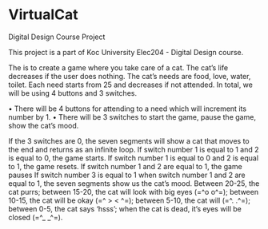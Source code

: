 # VirtualCat

Digital Design Course Project

This project is a part of Koc University Elec204 - Digital Design course.

The is to create a game where you take care of a cat. The cat’s life decreases if the user does nothing. The cat’s needs are food, love, water, toilet. Each need starts from 25 and decreases if not attended. In total, we will be using 4 buttons and 3 switches.

•	There will be 4 buttons for attending to a need which will increment its number by 1. •	There will be 3 switches to start the game, pause the game, show the cat’s mood.

If the 3 switches are 0, the seven segments will show a cat that moves to the end and returns as an infinite loop. If switch number 1 is equal to 1 and 2 is equal to 0, the game starts.
If switch number 1 is equal to 0 and 2 is equal to 1, the game resets. If switch number 1 and 2 are equal to 1, the game pauses If switch number 3 is equal to 1 when switch number 1 and 2 are equal to 1, the seven segments show us the cat’s mood. Between 20-25, the cat purrs; between 15-20, the cat will look with big eyes (=^o o^=); between 10-15, the cat will be okay (=^ > < ^=); between 5-10, the cat will (=^. .^=); between 0-5, the cat says ‘hsss’; when the cat is dead, it’s eyes will be closed (=^_ _^=).
